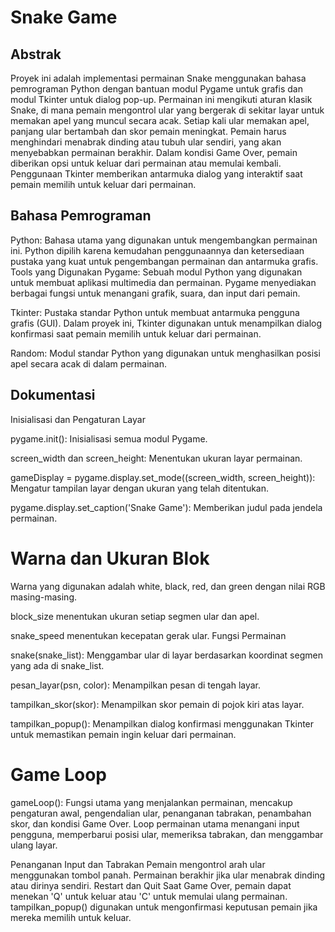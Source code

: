 
# Snake Game

## Abstrak
Proyek ini adalah implementasi permainan Snake menggunakan bahasa pemrograman Python dengan bantuan modul Pygame untuk grafis dan modul Tkinter untuk dialog pop-up. Permainan ini mengikuti aturan klasik Snake, di mana pemain mengontrol ular yang bergerak di sekitar layar untuk memakan apel yang muncul secara acak. Setiap kali ular memakan apel, panjang ular bertambah dan skor pemain meningkat. Pemain harus menghindari menabrak dinding atau tubuh ular sendiri, yang akan menyebabkan permainan berakhir. Dalam kondisi Game Over, pemain diberikan opsi untuk keluar dari permainan atau memulai kembali. Penggunaan Tkinter memberikan antarmuka dialog yang interaktif saat pemain memilih untuk keluar dari permainan.

## Bahasa Pemrograman

Python: Bahasa utama yang digunakan untuk mengembangkan permainan ini. Python dipilih karena kemudahan penggunaannya dan ketersediaan pustaka yang kuat untuk pengembangan permainan dan antarmuka grafis.
Tools yang Digunakan
Pygame: Sebuah modul Python yang digunakan untuk membuat aplikasi multimedia dan permainan. Pygame menyediakan berbagai fungsi untuk menangani grafik, suara, dan input dari pemain.

Tkinter: Pustaka standar Python untuk membuat antarmuka pengguna grafis (GUI). Dalam proyek ini, Tkinter digunakan untuk menampilkan dialog konfirmasi saat pemain memilih untuk keluar dari permainan.

Random: Modul standar Python yang digunakan untuk menghasilkan posisi apel secara acak di dalam permainan.

## Dokumentasi
Inisialisasi dan Pengaturan Layar

pygame.init(): Inisialisasi semua modul Pygame.

screen_width dan screen_height: Menentukan ukuran layar permainan.

gameDisplay = pygame.display.set_mode((screen_width, screen_height)): Mengatur tampilan layar dengan ukuran yang telah ditentukan.

pygame.display.set_caption('Snake Game'): Memberikan judul pada jendela permainan.

# Warna dan Ukuran Blok
Warna yang digunakan adalah white, black, red, dan green dengan nilai RGB masing-masing.

block_size menentukan ukuran setiap segmen ular dan apel.

snake_speed menentukan kecepatan gerak ular.
Fungsi Permainan

snake(snake_list): Menggambar ular di layar berdasarkan koordinat segmen yang ada di snake_list.

pesan_layar(psn, color): Menampilkan pesan di tengah layar.

tampilkan_skor(skor): Menampilkan skor pemain di pojok kiri atas layar.

tampilkan_popup(): Menampilkan dialog konfirmasi menggunakan Tkinter untuk memastikan pemain ingin keluar dari permainan.

# Game Loop

gameLoop(): Fungsi utama yang menjalankan permainan, mencakup pengaturan awal, pengendalian ular, penanganan tabrakan, penambahan skor, dan kondisi Game Over.
Loop permainan utama menangani input pengguna, memperbarui posisi ular, memeriksa tabrakan, dan menggambar ulang layar.

Penanganan Input dan Tabrakan
Pemain mengontrol arah ular menggunakan tombol panah.
Permainan berakhir jika ular menabrak dinding atau dirinya sendiri.
Restart dan Quit
Saat Game Over, pemain dapat menekan 'Q' untuk keluar atau 'C' untuk memulai ulang permainan.
tampilkan_popup() digunakan untuk mengonfirmasi keputusan pemain jika mereka memilih untuk keluar.
